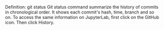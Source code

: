 Definition: git status
Git status command summarize the history of commits in chronological order.
It shows each commit's hash, time, branch and so on.
To access the same information on JupyterLab, first click on the GitHub icon.
Then click History.